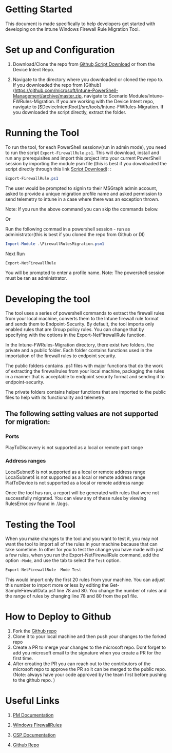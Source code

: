 # Getting Started

This document is made specifically to help developers get started with developing on the Intune Windows Firewall Rule Migration Tool.

# Set up and Configuration

1. Download/Clone the repo from [Github](https://github.com/microsoft/Intune-PowerShell-Management/archive/master.zip),[Script Download](https://github.com/microsoft/Intune-PowerShell-Management/raw/master/Scenario%20Modules/Intune-FWRules-Migration/Export-FirewallRules.zip) or from the Device Intent Repo.

2. Navigate to the directory where you downloaded or cloned the repo to. If you downloaded the repo from [Github](https://github.com/microsoft/Intune-PowerShell-Management/archive/master.zip, navigate to Scenario Modules/Intune-FWRules-Migration. If you are working with the Device Intent repo, navigate to [$DeviceIntentRoot]/src/tools/Intune-FWRules-Migration. If you downloaded the script directly, extract the folder.

# Running the Tool

To run the tool, for each PowerShell sessionv(run in admin mode), you need to run the script `Export-FirewallRule.ps1`. This will download, install and run any prerequisites and import this project into your current PowerShell session by importing the module psm file  (this is best if you downloaded the script directly through this link [Script Download](https://github.com/microsoft/Intune-PowerShell-Management/raw/master/Scenario%20Modules/Intune-FWRules-Migration/Export-FirewallRules.zip)):
:

```PowerShell
Export-FirewallRule.ps1
```
The user would be prompted to signin to their MSGraph admin account, asked to provide a unique migration profile name and asked permission to send telemetry to intune in a case where there was an exception thrown.

Note: If you run the above command you can skip the commands below.

Or

Run the following commad in a powershell session - run as administrator(this is best if you cloned the repo from Github or DI)

```PowerShell
Import-Module .\FirewallRulesMigration.psm1
```
Next Run

```PowerShell
Export-NetFirewallRule
```
You will be prompted to enter a profile name.
Note: The powershell session must be ran as administrator.

# Developing the tool
The tool uses a series of powershell commands to extract the firewall rules from your local machine, converts them to the Intune firewall rule format and sends them to Endpoint-Security. By default, the tool imports only enabled rules that are Group policy rules. You can change that by specifying with the options in the Export-NetFirewallRule function.

In the Intune-FWRules-Migration directory, there exist two folders, the private and a public folder. Each folder contains functions used in the importation of the firewall rules to endpoint security.

The public folders contains .ps1 files with major functions that do the work of extracting the firewallrules from your local machine, packaging the rules in a manner that is acceptable to endpoint security format and  sending it to endpoint-security.

The private folders contains helper functions that are imported to the public files to help with its functionality and telemetry.


## The following setting values are not supported for migration:

### Ports

PlayToDiscovery is not supported as a local or remote port range

### Address ranges

LocalSubnet6 is not supported as a local or remote address range
LocalSubnet4 is not supported as a local or remote address range
PlatToDevice is not supported as a local or remote address range

Once the tool has run, a report will be generated with rules that were not successfully migrated. You can view any of these rules by viewing RulesError.csv found in .\logs.


# Testing the Tool

When you make changes to the tool and you want to test it, you may not want the tool to import all of the rules in your machine because that can take sometime. In other for you to test the change you have made with just a few rules, when you run the Export-NetFirewallRule command, add the option `-Mode`, and use the tab to select the `Test` option.

```PowerShell
Export-NetFirewallRule -Mode Test
```
This would import only the first 20 rules from your machine. You can adjust this number to import more or less by editing the Get-SampleFirewallData.ps1 line 78 and 80. You change the number of rules and the range of rules by changing line 78 and 80 from the ps1 file.

# How to Deploy to Github
 1. Fork the [Github repo](https://github.com/microsoft/Intune-PowerShell-Management)
 2. Clone it to your local machine and then push your changes to the forked repo
 3. Create a PR to merge your changes to the microsoft repo. Dont forget to add you microsoft email to the signature when you create a PR for the first time.
 4. After creating the PR you can reach out to the contributors of the microsoft repo to approve the PR so it can be merged to the public repo. (Note: always have your code approved by the team first before pushing to the github repo. )
# Useful Links

1. [PM Documentation](https://microsoft-my.sharepoint-df.com/:w:/r/personal/mattsha_microsoft_com/_layouts/15/guestaccess.aspx?e=ZUxzZC&share=EfIKKv-5eQBKpIr_yQMEV_IB8nErYJZYC26YiIizNvGrwg)

2. [Windows FirewallRules](https://docs.microsoft.com/en-us/windows/security/threat-protection/windows-firewall/create-windows-firewall-rules-in-intune#local-ports)

3. [CSP Documentation](https://docs.microsoft.com/en-us/windows/client-management/mdm/firewall-csp)

4. [Github Repo](https://github.com/microsoft/Intune-PowerShell-Management)

